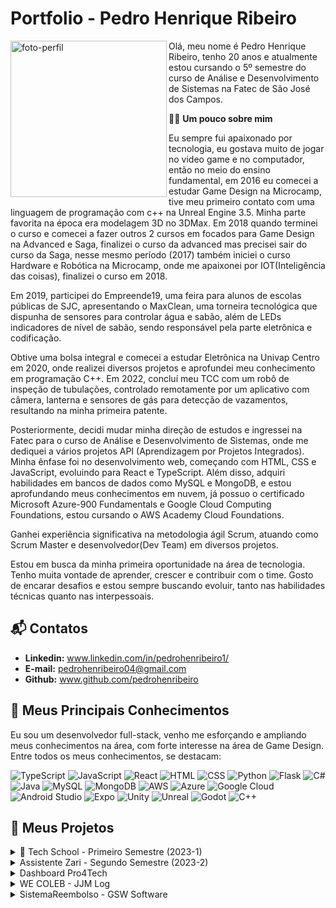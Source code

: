 # Portfolio - Pedro Henrique Ribeiro

<img align="left" src="https://github.com/user-attachments/assets/0b3312eb-c22c-4262-9fa3-9981f90f02ec" alt="foto-perfil" width="250"/>

Olá, meu nome é Pedro Henrique Ribeiro, tenho 20 anos e atualmente estou cursando o 5º semestre do curso de Análise e Desenvolvimento de Sistemas na Fatec de São José dos Campos.

🙋‍♂️ **Um pouco sobre mim**

Eu sempre fui apaixonado por tecnologia, eu gostava muito de jogar no video game e no computador, então no meio do ensino fundamental, em 2016 eu comecei a estudar Game Design na Microcamp, tive meu primeiro contato com uma linguagem de programação com c++ na Unreal Engine 3.5. Minha parte favorita na época era modelagem 3D no 3DMax. Em 2018 quando terminei o curso e comecei a fazer outros 2 cursos em focados para Game Design na Advanced e Saga, finalizei o curso da advanced mas precisei sair do curso da Saga, nesse mesmo período (2017) também iniciei o curso Hardware e Robótica na Microcamp, onde me apaixonei por IOT(Inteligência das coisas), finalizei o curso em 2018.

Em 2019, participei do Empreende19, uma feira para alunos de escolas públicas de SJC, apresentando o MaxClean, uma torneira tecnológica que dispunha de sensores para controlar água e sabão, além de LEDs indicadores de nível de sabão, sendo responsável pela parte eletrônica e codificação.

Obtive uma bolsa integral e comecei a estudar Eletrônica na Univap Centro em 2020, onde realizei diversos projetos e aprofundei meu conhecimento em programação C++. Em 2022, concluí meu TCC com um robô de inspeção de tubulações, controlado remotamente por um aplicativo com câmera, lanterna e sensores de gás para detecção de vazamentos, resultando na minha primeira patente.

Posteriormente, decidi mudar minha direção de estudos e ingressei na Fatec para o curso de Análise e Desenvolvimento de Sistemas, onde me dediquei a vários projetos API (Aprendizagem por Projetos Integrados). Minha ênfase foi no desenvolvimento web, começando com HTML, CSS e JavaScript, evoluindo para React e TypeScript. Além disso, adquiri habilidades em bancos de dados como MySQL e MongoDB, e estou aprofundando meus conhecimentos em nuvem, já possuo o certificado Microsoft Azure-900 Fundamentals e Google Cloud Computing Foundations, estou cursando o AWS Academy Cloud Foundations.

Ganhei experiência significativa na metodologia ágil Scrum, atuando como Scrum Master e desenvolvedor(Dev Team) em diversos projetos.

Estou em busca da minha primeira oportunidade na área de tecnologia. Tenho muita vontade de aprender, crescer e contribuir com o time. Gosto de encarar desafios e estou sempre buscando evoluir, tanto nas habilidades técnicas quanto nas interpessoais.

 
## 📬 Contatos

 * **Linkedin:** www.linkedin.com/in/pedrohenribeiro1/
 * **E-mail:** pedrohenribeiro04@gmail.com
 * **Github:** www.github.com/pedrohenribeiro
 <!-- * Portfolio (site) -->

## 🚀 Meus Principais Conhecimentos

Eu sou um desenvolvedor full-stack, venho me esforçando e ampliando meus conhecimentos na área, com forte interesse na área de Game Design. Entre todos os meus conhecimentos, se destacam:


![TypeScript](https://img.shields.io/badge/-TypeScript-3178C6?style=flat&logo=typescript&logoColor=white) ![JavaScript](https://img.shields.io/badge/-JavaScript-F7DF1E?style=flat&logo=javascript&logoColor=black) ![React](https://img.shields.io/badge/-React-61DAFB?style=flat&logo=react&logoColor=black) ![HTML](https://img.shields.io/badge/-HTML5-E34F26?style=flat&logo=html5&logoColor=white) ![CSS](https://img.shields.io/badge/-CSS3-1572B6?style=flat&logo=css3&logoColor=white) ![Python](https://img.shields.io/badge/-Python-3776AB?style=flat&logo=python&logoColor=white) ![Flask](https://img.shields.io/badge/-Flask-000000?style=flat&logo=flask&logoColor=white) ![C#](https://img.shields.io/badge/-C%23-239120?style=flat&logo=c-sharp&logoColor=white) ![Java](https://img.shields.io/badge/-Java-007396?style=flat&logo=java&logoColor=white) ![MySQL](https://img.shields.io/badge/-MySQL-4479A1?style=flat&logo=mysql&logoColor=white) ![MongoDB](https://img.shields.io/badge/-MongoDB-47A248?style=flat&logo=mongodb&logoColor=white) ![AWS](https://img.shields.io/badge/-AWS-232F3E?style=flat&logo=amazon-aws&logoColor=white) ![Azure](https://img.shields.io/badge/-Azure-0078D4?style=flat&logo=microsoft-azure&logoColor=white) ![Google Cloud](https://img.shields.io/badge/-Google%20Cloud-4285F4?style=flat&logo=google-cloud&logoColor=white) ![Android Studio](https://img.shields.io/badge/-Android%20Studio-3DDC84?style=flat&logo=android-studio&logoColor=white) ![Expo](https://img.shields.io/badge/-Expo-000020?style=flat&logo=expo&logoColor=white) ![Unity](https://img.shields.io/badge/-Unity-000000?style=flat&logo=unity&logoColor=white) ![Unreal](https://img.shields.io/badge/-Unreal-0E1128?style=flat&logo=unrealengine&logoColor=white) ![Godot](https://img.shields.io/badge/-Godot-478CBF?style=flat&logo=godot-engine&logoColor=white) ![C++](https://img.shields.io/badge/-C++-00599C?style=flat&logo=c%2B%2B&logoColor=white)





## 📁 Meus Projetos

<details>
 <summary>
  📘 Tech School - Primeiro Semestre (2023-1)
 </summary>
 </br>
 
## 💻 Tech School

### 📖 Introdução
O desenvolvimento do projeto ocorreu no primeiro semestre do curso, com a direção do professor Antônio Egydio, que simulava ser um cliente externo para aproximar as equipes da realidade do mercado de trabalho.

---

### 🎯 Objetivo

Desenvolver um site informativo, simples e funcional sobre a **Metodologia Ágil**, contendo conceitos e fundamentos, além de exemplos práticos e um sistema de avaliações para o usuário.

---

### ❗ Problema

A empresa do professor Egydio precisava adotar o método Scrum para tornar o trabalho mais ágil, organizado e eficiente. No entanto, os funcionários não tinham nenhum conhecimento sobre metodologias ágeis. Por isso, surgiu a necessidade de criar uma forma prática e acessível para ensiná-los o que é a metodologia ágil, como utilizá-la no dia a dia e como aplicar seus conceitos corretamente.

---

### ✅ Solução

A solução encontrada foi o desenvolvimento de um site utilizando o framework **Flask** para a estrutura das páginas, com **HTML**, **CSS** e **Bootstrap** na construção da interface do usuário. O site apresenta os principais conceitos da Metodologia Ágil de forma clara e objetiva, inclui exemplos práticos e ainda oferece um sistema de avaliação que mede o conhecimento do usuário, além de avaliar o processo e o produto. Tudo isso foi pensado para ser intuitivo, didático e sem sobrecarregar o usuário com informações em excesso.

---

### 🔧 Tecnologias Utilizadas

<div align="center">

| Tecnologias | Aplicação |
|-------------|-----------|
| ![Flask](https://img.shields.io/badge/Flask-000000?style=for-the-badge&logo=flask&logoColor=white) | Framework utilizado para o backend, rotas e estruturação do layout com Python. |
| ![Python](https://img.shields.io/badge/Python-14354C?style=for-the-badge&logo=python&logoColor=white) | lógica do sistema, criação das rotas. |
| ![HTML](https://img.shields.io/badge/HTML5-E34F26?style=for-the-badge&logo=html5&logoColor=white) | Estruturação do conteúdo do site, como seções sobre a Metodologia Ágil e avaliações. |
| ![CSS](https://img.shields.io/badge/CSS-239120?&style=for-the-badge&logo=css3&logoColor=white) | Estilização do layout e adaptação para diferentes dispositivos, com uma interface limpa e agradável. |
| ![JavaScript](https://img.shields.io/badge/JavaScript-F7DF1E?style=for-the-badge&logo=javascript&logoColor=black) | Funcionalidades interativas, modo escuro, modais, botões, validações e questionários. |
| ![Bootstrap](https://img.shields.io/badge/Bootstrap-563D7C?style=for-the-badge&logo=bootstrap&logoColor=white) | Componentes visuais prontos. |
| ![Figma](https://img.shields.io/badge/Figma-F24E1E?style=for-the-badge&logo=figma&logoColor=white) | Protótipos para utilizar como apoio na construção do site e validação do cliente. |
| ![Trello](https://img.shields.io/badge/Trello-%23026AA7.svg?style=for-the-badge&logo=Trello&logoColor=white) | Organização das tarefas do projeto. |
| ![GitHub](https://img.shields.io/badge/GitHub-100000?style=for-the-badge&logo=github&logoColor=white) | Controle de versão, armazenamento do repositório e colaboração em equipe. |

</div>

---

### 📌 Minhas Contribuições

Durante o desenvolvimento do projeto, atuei diretamente em várias áreas essenciais da aplicação:

- 🧩 Criei um dos **protótipos interativos no Figma**, com conteúdo estruturado, componentes reutilizáveis, várias páginas navegáveis e **questionários funcionais**, ajudando na visualização da experiência do usuário antes da implementação.
- 🧱 Estruturei a organização geral do site, planejando a disposição dos elementos e o posicionamento dos conteúdos e imagens.
- 🔁 Implementei o **framework Flask** para gerenciar as rotas e o layout geral do site.
- 🎯 Desenvolvi **botões animados** no final de cada página que redirecionam o usuário para outras seções do site.
- 💡 Criei **modais interativos** com exemplos de ferramentas, além de botões para **download de arquivos**, como burndown e backlog.
- 📱 Fiz toda a parte de **responsividade** do site, garantindo uma boa experiência em monitores grandes, celulares e tablets.
- 🧭 Desenvolvi um **footer responsivo**, mantendo a identidade visual consistente em todas as páginas.
- ☁️ Realizei a **hospedagem do site** na **AWS**, deixando o projeto disponível para ser acessado durante as apresentações.
- ☁️ Realizei a **hospedagem do site** na plataforma da **Hostinger**, deixando o projeto disponível publicamente após o periodo do desenvolvimento.

### 🗣️ Soft Skills

- Comunicação: Uso ferramentas como Trello e Teams para manter a equipe alinhada, participo de reuniões e troco mensagens para compartilhar ideias, feedbacks de forma rápida e também para informar sobre erros e sugestões de como solucioná-los. Assim, todos ficam informados e evitamos retrabalho e problemas na entrega.
- Responsabilidade e iniciativa: Durante o desenvolvimento do projeto fiquei realizando diversos testes nas telas e funcionalidades do site, procurando erros e melhorias que poderiam ser implementadas, prezando sempre para uma melhor entrega e sempre procurando aprimorar o projeto.


### 🔗 Acesse o projeto online: [techschool.pedrohenribeiro.com](https://techschool.pedrohenribeiro.com/)


https://github.com/user-attachments/assets/a0f2e983-2eaa-4a00-a109-b64bd51f1c20

</details>

<details>
 <summary>
   Assistente Zari - Segundo Semestre (2023-2)
 </summary>
 </br>

 ## 💻 Assistente Zari

### 📖 Introdução
O desenvolvimento do projeto ocorreu no segundo semestre do curso, com a direção do professor Giuliano Bertoti, que simulava ser um cliente externo para aproximar as equipes da realidade do mercado de trabalho.

---

### 🎯 Objetivo

O projeto desenvolvido no 2º semestre teve como objetivo criar um assistente virtual capaz de ler documentos e responder a perguntas relacionadas ao seu conteúdo, facilitando o acesso rápido a informações específicas.

---

### ❗ Problema

O problema surgiu a partir da necessidade dos usuários em localizar informações específicas dentro de documentos extensos de forma mais rápida e prática.

---

### ✅ Solução

Desenvolvemos um chatbot capaz de ler documentos, identificar palavras-chave e responder perguntas em linguagem natural. O sistema torna a busca por informações mais rápida, objetiva e eficiente, simulando uma conversa com o usuário.

---

### 🔧 Tecnologias Utilizadas

<div align="center">

| Tecnologias | Aplicação |
|-------------|-----------|
| ![Java](https://img.shields.io/badge/Java-007396?style=for-the-badge&logo=java&logoColor=white) | Desenvolvimento da aplicação desktop e implementação da lógica de leitura e análise de documentos. |
| ![Gradle](https://img.shields.io/badge/Gradle-02303A?style=for-the-badge&logo=gradle&logoColor=white) | Gerenciamento de dependências e automação do processo de build. |
| ![MySQL](https://img.shields.io/badge/MySQL-4479A1?style=for-the-badge&logo=mysql&logoColor=white) | Modelagem e armazenamento das interações e dados extraídos dos documentos. |
| ![Figma](https://img.shields.io/badge/Figma-F24E1E?style=for-the-badge&logo=figma&logoColor=white) | Criação dos protótipos da interface, colaborando no design e experiência do usuário. |
| ![Eclipse](https://img.shields.io/badge/Eclipse-2C2255?style=for-the-badge&logo=eclipseide&logoColor=white) | IDE utilizada para desenvolvimento do projeto em Java. |
| ![Trello](https://img.shields.io/badge/Trello-026AA7?style=for-the-badge&logo=trello&logoColor=white) | Ferramenta para organização das tarefas e acompanhamento do progresso da equipe. |

</div>


---

### 📌 Minhas Contribuições

Durante o desenvolvimento do projeto, atuei diretamente em várias áreas essenciais da aplicação:

- 🧩 Criei o **protótipo interativo no Figma**, com conteúdo estruturado, componentes reutilizáveis, várias páginas navegáveis e **questionários funcionais**, ajudando na visualização da experiência do usuário antes da implementação.
- 📱 Fiz a implementação da imagem de boas vindas na tela inicial para uma melhor aparência do programa.
- 🧱 Fiz a estruturação do historico de usuário, implementei a o banco de dados e a conexão com ele.
- 🎯 Implementei a tabela do historico de usuário para os funcuinários da empresa conseguirem visualizar quem acessou tal arquivo em tal horário.
- 💡 Criei uma tela simples, fácil de utilizar para realizar as perguntas e respostas da Zari.

</details>

<details>
 <summary>
   Dashboard Pro4Tech
 </summary>
 </br>

 ## 💻 Dashboard Pro4Tech

### 📖 Introdução
O desenvolvimento do projeto ocorreu no terceiro semestre do curso, com a empresa Pro4Tech sendo o nosso cliente externo, que me ajudou muito a aproximar da realidade do mercado de trabalho.

---

### 🎯 Objetivo

O objetivo deste projeto foi criar um dashboard dinâmico e interativo para análise e visualização de dados de vendas. O sistema foi projetado para gerar insights visuais claros e rápidos, permitindo que a Pro4Tech tomasse decisões estratégicas baseadas em dados reais, a principal meta foi facilitar a interpretação de grandes volumes de dados de vendas.

---

### ❗ Problema

A Pro4Tech enfrentava o desafio de gerenciar e interpretar grandes volumes de dados de vendas que estavam armazenados em planilhas Excel. A empresa enfrentava dificuldades em visualizar informações importantes de forma rápida e eficiente. Os relatórios manualmente gerados a partir das planilhas eram demorados e complexos, o que tornava o processo de tomada de decisão mais lento e sujeito a erros.

---

### ✅ Solução

Foi criado um sistema web que importa dados diretamente de arquivos Excel, armazena-os em banco de dados, e os exibe em gráficos e tabelas no dashboard. O sistema permite segmentação de dados, cálculo automático de comissões e visualizações personalizadas para gerentes e funcionários.

---

### 🔧 Tecnologias Utilizadas

<div align="center">

| Tecnologias | Aplicação |
|-------------|-----------|
| ![TypeScript](https://img.shields.io/badge/TypeScript-3178C6?style=for-the-badge&logo=typescript&logoColor=white) | Desenvolvimento das funcionalidades com foco em tipagem segura e escalabilidade. |
| ![JavaScript](https://img.shields.io/badge/JavaScript-F7DF1E?style=for-the-badge&logo=javascript&logoColor=black) | Construção de scripts interativos para componentes do dashboard e manipulação de dados. |
| ![React](https://img.shields.io/badge/React-20232A?style=for-the-badge&logo=react&logoColor=61DAFB) | Desenvolvimento da interface completa, incluindo visualizações de vendas, filtros e formulários. |
| ![Node.js](https://img.shields.io/badge/Node.js-339933?style=for-the-badge&logo=nodedotjs&logoColor=white) | Criação do servidor backend para upload de planilhas, processamento dos dados e integração com o banco. |
| ![MySQL](https://img.shields.io/badge/MySQL-4479A1?style=for-the-badge&logo=mysql&logoColor=white) | Modelagem do banco de dados e persistência segura das informações. |
| ![Figma](https://img.shields.io/badge/Figma-F24E1E?style=for-the-badge&logo=figma&logoColor=white) | Criação dos protótipos de interface, priorizando usabilidade e visual atrativo. |
| ![GitHub](https://img.shields.io/badge/GitHub-100000?style=for-the-badge&logo=github&logoColor=white) | Controle de versão e organização do repositório de código. |
| ![Trello](https://img.shields.io/badge/Trello-026AA7?style=for-the-badge&logo=trello&logoColor=white) | Gestão de tarefas ágil, comunicação e organização da equipe durante o projeto. |
| ![Slack](https://img.shields.io/badge/Slack-4A154B?style=for-the-badge&logo=slack&logoColor=white) | Comunicação da equipe com a empresa para solucionar dúvidas importantes durante as sprints. |

</div>

---

### 📌 Minhas Contribuições

Durante o desenvolvimento do projeto, atuei diretamente em várias áreas essenciais da aplicação:

- 🧩 Criei o **protótipo interativo no Figma**, com conteúdo estruturado, componentes reutilizáveis, várias páginas navegáveis e **Gráficos e tabelas**, ajudando na visualização da experiência do usuário antes da implementação.
- 🧭 Criei o gráfico de vendas mensais por vendedor para o gerente conseguir visualizar melhor o andamento da empresa e analizar as vendas de forma facilitada.
- 🔁 Realizei a implementação da funcionalidade de Upload da foto de perfil, realizei a construção no banco de dados e tambem a implementação no frontend.
- 🎯 Desenvolvi a funcionalidade de alterar a foto de perfil.
- 💡 Implementei a foto de perfil na tabela de vendedores, com atualização automática.
- 📱 Realizei a função de deletar um vendedor do sistema.
- 🧭 Desenvolvi modais interativos e responsivos para alterar dados em todas as tabelas do site, facilitando a edição das informações.
- ☁️ Implementei filtros para os gráficos e tabelas do site para uma melhor navegação e visualização dos dados por parte do gerente
- ☁️ Implementei o cadastro do vendedor a partir do upload do excel de vendas da empresa, definindo temporariamente o usuário e senha como o cpf do vendedor até ele alterar.
- ☁️ Implementei o cadastro de clientes na tela de clientes para poder cadastrar nas vendas.
- Realizei a implementação da visualização do perfil de cada vendedor, contendo apenas as informações dele, com o vendedor podendo ver apenas o perfil dele e o gerente podendo visualizar de todos os vendedores.

</details>
 
<details>
 <summary>
   WE COLEB - JJM Log
 </summary>
 </br>
 
</details>

<details>
 <summary>
   SistemaReembolso - GSW Software
 </summary>
 </br>

</details>
